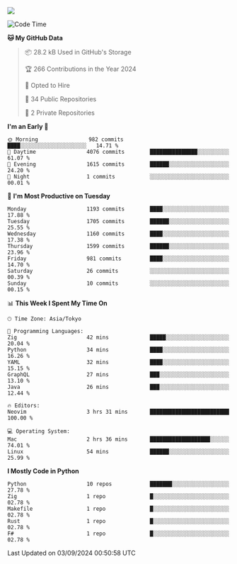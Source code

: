 ![](https://komarev.com/ghpvc/?username=kitagawa-hr)

<!--START_SECTION:waka-->
![Code Time](http://img.shields.io/badge/Code%20Time-1%2C027%20hrs%2047%20mins-blue)

**🐱 My GitHub Data** 

> 📦 28.2 kB Used in GitHub's Storage 
 > 
> 🏆 266 Contributions in the Year 2024
 > 
> 💼 Opted to Hire
 > 
> 📜 34 Public Repositories 
 > 
> 🔑 2 Private Repositories 
 > 
**I'm an Early 🐤** 

```text
🌞 Morning                982 commits         ████░░░░░░░░░░░░░░░░░░░░░   14.71 % 
🌆 Daytime                4076 commits        ███████████████░░░░░░░░░░   61.07 % 
🌃 Evening                1615 commits        ██████░░░░░░░░░░░░░░░░░░░   24.20 % 
🌙 Night                  1 commits           ░░░░░░░░░░░░░░░░░░░░░░░░░   00.01 % 
```
📅 **I'm Most Productive on Tuesday** 

```text
Monday                   1193 commits        ████░░░░░░░░░░░░░░░░░░░░░   17.88 % 
Tuesday                  1705 commits        ██████░░░░░░░░░░░░░░░░░░░   25.55 % 
Wednesday                1160 commits        ████░░░░░░░░░░░░░░░░░░░░░   17.38 % 
Thursday                 1599 commits        ██████░░░░░░░░░░░░░░░░░░░   23.96 % 
Friday                   981 commits         ████░░░░░░░░░░░░░░░░░░░░░   14.70 % 
Saturday                 26 commits          ░░░░░░░░░░░░░░░░░░░░░░░░░   00.39 % 
Sunday                   10 commits          ░░░░░░░░░░░░░░░░░░░░░░░░░   00.15 % 
```


📊 **This Week I Spent My Time On** 

```text
🕑︎ Time Zone: Asia/Tokyo

💬 Programming Languages: 
Zig                      42 mins             █████░░░░░░░░░░░░░░░░░░░░   20.04 % 
Python                   34 mins             ████░░░░░░░░░░░░░░░░░░░░░   16.26 % 
YAML                     32 mins             ████░░░░░░░░░░░░░░░░░░░░░   15.15 % 
GraphQL                  27 mins             ███░░░░░░░░░░░░░░░░░░░░░░   13.10 % 
Java                     26 mins             ███░░░░░░░░░░░░░░░░░░░░░░   12.44 % 

🔥 Editors: 
Neovim                   3 hrs 31 mins       █████████████████████████   100.00 % 

💻 Operating System: 
Mac                      2 hrs 36 mins       ███████████████████░░░░░░   74.01 % 
Linux                    54 mins             ██████░░░░░░░░░░░░░░░░░░░   25.99 % 
```

**I Mostly Code in Python** 

```text
Python                   10 repos            ███████░░░░░░░░░░░░░░░░░░   27.78 % 
Zig                      1 repo              █░░░░░░░░░░░░░░░░░░░░░░░░   02.78 % 
Makefile                 1 repo              █░░░░░░░░░░░░░░░░░░░░░░░░   02.78 % 
Rust                     1 repo              █░░░░░░░░░░░░░░░░░░░░░░░░   02.78 % 
F#                       1 repo              █░░░░░░░░░░░░░░░░░░░░░░░░   02.78 % 
```




 Last Updated on 03/09/2024 00:50:58 UTC
<!--END_SECTION:waka-->

